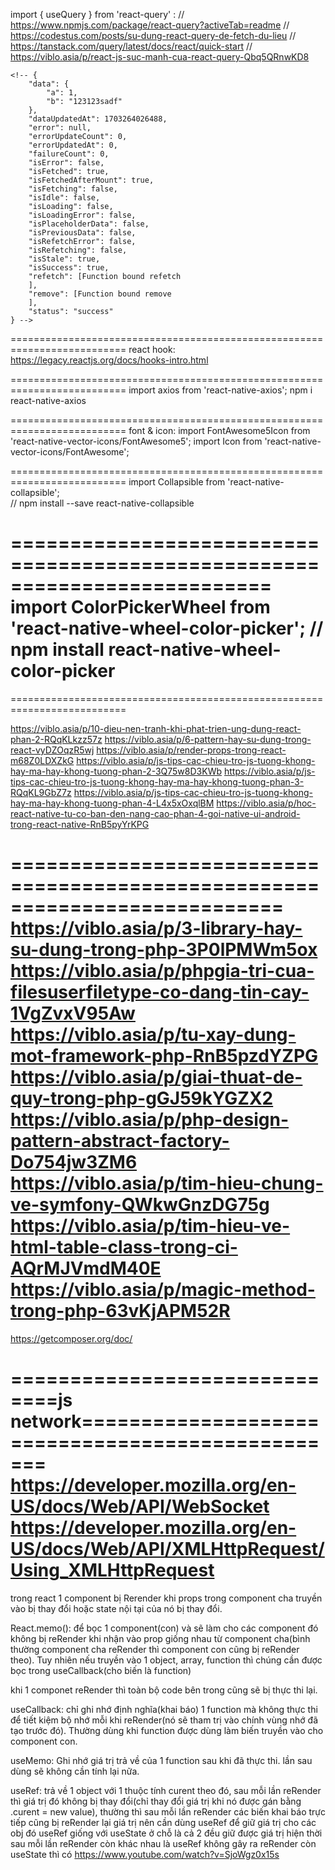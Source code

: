 import { useQuery } from 'react-query' :
    // https://www.npmjs.com/package/react-query?activeTab=readme
    // https://codestus.com/posts/su-dung-react-query-de-fetch-du-lieu
    // https://tanstack.com/query/latest/docs/react/quick-start
    // https://viblo.asia/p/react-js-suc-manh-cua-react-query-Qbq5QRnwKD8

    <!-- {
        "data": {
            "a": 1,
            "b": "123123sadf"
        },
        "dataUpdatedAt": 1703264026488,
        "error": null,
        "errorUpdateCount": 0,
        "errorUpdatedAt": 0,
        "failureCount": 0,
        "isError": false,
        "isFetched": true,
        "isFetchedAfterMount": true,
        "isFetching": false,
        "isIdle": false,
        "isLoading": false,
        "isLoadingError": false,
        "isPlaceholderData": false,
        "isPreviousData": false,
        "isRefetchError": false,
        "isRefetching": false,
        "isStale": true,
        "isSuccess": true,
        "refetch": [Function bound refetch
        ],
        "remove": [Function bound remove
        ],
        "status": "success"
    } -->

==========================================================================
react hook:
    https://legacy.reactjs.org/docs/hooks-intro.html

==========================================================================
import axios from 'react-native-axios';
    npm i react-native-axios

==========================================================================
font & icon:
    import FontAwesome5Icon from 'react-native-vector-icons/FontAwesome5';
    import Icon from 'react-native-vector-icons/FontAwesome';

==========================================================================
import Collapsible from 'react-native-collapsible';  
    // npm install --save react-native-collapsible

==========================================================================
import ColorPickerWheel from 'react-native-wheel-color-picker'; 
    // npm install react-native-wheel-color-picker
==========================================================================

==========================================================================

https://viblo.asia/p/10-dieu-nen-tranh-khi-phat-trien-ung-dung-react-phan-2-RQqKLkzz57z
https://viblo.asia/p/6-pattern-hay-su-dung-trong-react-vyDZOqzR5wj
https://viblo.asia/p/render-props-trong-react-m68Z0LDXZkG
https://viblo.asia/p/js-tips-cac-chieu-tro-js-tuong-khong-hay-ma-hay-khong-tuong-phan-2-3Q75w8D3KWb
https://viblo.asia/p/js-tips-cac-chieu-tro-js-tuong-khong-hay-ma-hay-khong-tuong-phan-3-RQqKL9GbZ7z
https://viblo.asia/p/js-tips-cac-chieu-tro-js-tuong-khong-hay-ma-hay-khong-tuong-phan-4-L4x5xOxqlBM
https://viblo.asia/p/hoc-react-native-tu-co-ban-den-nang-cao-phan-4-goi-native-ui-android-trong-react-native-RnB5pyYrKPG

===========================================================================
https://viblo.asia/p/3-library-hay-su-dung-trong-php-3P0lPMWm5ox
https://viblo.asia/p/phpgia-tri-cua-filesuserfiletype-co-dang-tin-cay-1VgZvxV95Aw
https://viblo.asia/p/tu-xay-dung-mot-framework-php-RnB5pzdYZPG
https://viblo.asia/p/giai-thuat-de-quy-trong-php-gGJ59kYGZX2
https://viblo.asia/p/php-design-pattern-abstract-factory-Do754jw3ZM6
https://viblo.asia/p/tim-hieu-chung-ve-symfony-QWkwGnzDG75g
https://viblo.asia/p/tim-hieu-ve-html-table-class-trong-ci-AQrMJVmdM40E
https://viblo.asia/p/magic-method-trong-php-63vKjAPM52R
===============================================================================
https://getcomposer.org/doc/


==============================js network=================================================
https://developer.mozilla.org/en-US/docs/Web/API/WebSocket
https://developer.mozilla.org/en-US/docs/Web/API/XMLHttpRequest/Using_XMLHttpRequest
===============================================================================

trong react 1 component bị Rerender khi props trong component cha truyền vào bị thay đổi hoặc state nội tại của nó bị thay đổi.


React.memo(): để bọc 1 component(con) và sẽ làm cho các component đó không bị reRender khi nhận vào prop giống nhau từ component cha(bình thường component cha reRender thì component con cũng bị reRender theo). Tuy nhiên nếu truyền vào 1 object, array, function thì chúng cần được bọc trong useCallback(cho biến là function) 


khi 1 componet reRender thì toàn bộ code bên trong cũng sẽ bị thực thi lại.

useCallback: chỉ ghi nhớ định nghĩa(khai báo) 1 function mà không thực thi để tiết kiệm bộ nhớ mỗi khi reRender(nó sẽ tham trị vào chính vùng nhớ đã tạo trước đó). Thường dùng khi function được dùng làm biến truyền vào cho component con.

useMemo: Ghi nhớ giá trị trả về của 1 function sau khi đã thực thi. lần sau dùng sẽ không cần tính lại nữa.

useRef: trả về 1 object với 1 thuộc tính curent theo đó, sau mỗi lần reRender thì giá trị đó không bị thay đổi(chỉ thay đổi giá trị khi nó được gán bằng .curent = new value), thường thì sau mỗi lần reRender các biến khai báo trực tiếp cũng bị reRender lại giá trị nên cần dùng useRef để giữ giá trị cho các obj đó
useRef giống với useState ở chỗ là cả 2 đều giữ được giá trị hiện thời sau mỗi lần reRender còn khác nhau là useRef không gây ra reRender còn useState thì có 
https://www.youtube.com/watch?v=SjoWgz0x15s
